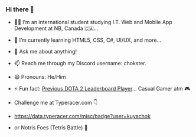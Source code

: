 ### Hi there 👋

- 🧑‍💻 I’m an international student studying I.T. Web and Mobile App Development at NB, Canada 🇨🇦...
- 🌱 I’m currently learning HTML5, CSS, C#, UI/UX, and more...
- 💬 Ask me about anything!
- 📫 Reach me through my Discord username: chokster.
- 😄 Pronouns: He/Him
- ⚡ Fun fact: [Previous DOTA 2 Leaderboard Player](https://imgur.com/qzw2bzF)... Casual Gamer atm 🎮

- Challenge me at Typeracer.com 👇
- https://data.typeracer.com/misc/badge?user=kuyachok
- or Notris Foes (Tetris Battle) 💯

